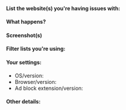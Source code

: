 <!-- 
EasyPrivacy requests:

** If a site implements any tracking or monitoring, UA/IP/Geo checks, browser detection, analytics, telemetry, linking to third-parties, pixels, referrers, fingerprinting, event/perf logging etc. Regardless how helpful or needed the script(s) are, it will be blocked in EasyPrivacy. Privacy comes first, and the block on these scripts will remain in place.

Any additions, changes, or removals is at the authors' discretion. 
You're free to counter-argue (to a certain point) if you disagree with the decision. 
To avoid being banned, don't constantly re-open or create new (related) issue reports.
-->

<!-- Just include the website URL in the title line of this issue report -->

#### List the website(s) you're having issues with:

<!-- URL(s) for issue on a specific site are **mandatory** -->
<!-- To prevent tracking and being clickable, wrap the website URL in a code tag please. **mandatory** -->
<!-- Warn with "NSFW" where applicable -->

#### What happens?

<!-- Just a description of the issue when you visit the site. Or steps on reproducing this  -->
<!-- If necessary, post the link of an Adblock Plus issue report. -->

#### Screenshot(s) 

<!-- Screenshot(s) to describe visual issues. -->
<!-- Post **links** instead of inline images for screenshots containing adult material. -->

#### Filter lists you're using:

<!-- Which adblock lists are you're using? -->
<!-- e.g. ABP filters, EasyList, EasyPrivacy, Fanboy's Annoyance List, etc. -->

#### Your settings:

<!-- Just to ensure there are no issues or conflicts with other web browser extensions.
     - Ensure you're running just one ad block extension only.
     - Disable NoScript, Ghostery, Disconnect, HTTPS Everywhere, Privacy Badger, 
       AntiBanner, VPN extension before reporting (and re-test with them disabled). -->

- OS/version: 
- Browser/version: 
- Ad block extension/version: 

#### Other details:

<!-- If you suspect certain filters (this helps spending time to debug it manually).
If you have a screenshot of the issue or advert, this will help to highlight it. 
Include anything else that may be helpful (link to an Adblock Plus issue report, filter suggestions, etc.) -->

